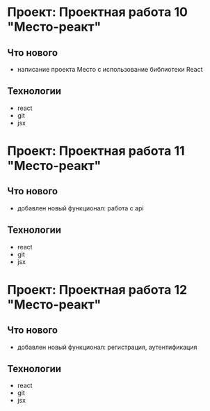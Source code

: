 # Проект: Проектная работа 10 "Место-реакт"

## Что нового

- написание проекта Место с использование библиотеки React

## Технологии

- react
- git
- jsx

# Проект: Проектная работа 11 "Место-реакт"

## Что нового

- добавлен новый функционал: работа с api

## Технологии

- react
- git
- jsx

# Проект: Проектная работа 12 "Место-реакт"

## Что нового

- добавлен новый функционал: регистрация, аутентификация

## Технологии

- react
- git
- jsx